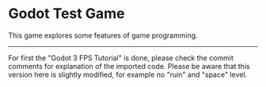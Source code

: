 # Godot Test Game

This game explores some features of game programming.
___

For first the "Godot 3 FPS Tutorial" is done, please check the commit comments for explanation of the imported code. Please be aware that this version here is slightly modified, for example no "ruin" and "space" level.

